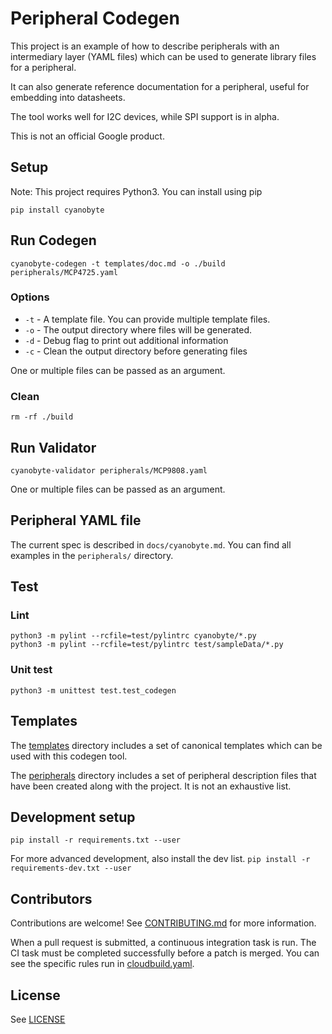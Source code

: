 # Peripheral Codegen
This project is an example of how to describe peripherals with an intermediary layer (YAML files) which can be used to generate library files for a peripheral.

It can also generate reference documentation for a peripheral, useful for embedding into datasheets.

The tool works well for I2C devices, while SPI support is in alpha.

This is not an official Google product.

## Setup
Note: This project requires Python3. You can install using pip

`pip install cyanobyte`

## Run Codegen
`cyanobyte-codegen -t templates/doc.md -o ./build peripherals/MCP4725.yaml`

### Options
* `-t` - A template file. You can provide multiple template files.
* `-o` - The output directory where files will be generated.
* `-d` - Debug flag to print out additional information
* `-c` - Clean the output directory before generating files

One or multiple files can be passed as an argument.

### Clean
`rm -rf ./build`

## Run Validator
`cyanobyte-validator peripherals/MCP9808.yaml`

One or multiple files can be passed as an argument.

## Peripheral YAML file
The current spec is described in `docs/cyanobyte.md`. You can find all examples in the `peripherals/` directory.

## Test
### Lint
`python3 -m pylint --rcfile=test/pylintrc cyanobyte/*.py`  
`python3 -m pylint --rcfile=test/pylintrc test/sampleData/*.py`

### Unit test
`python3 -m unittest test.test_codegen`

## Templates
The [templates](templates) directory includes a set of canonical templates which can be used with this codegen tool.

The [peripherals](peripherals) directory includes a set of peripheral description files that have been created along with
the project. It is not an exhaustive list.

## Development setup
`pip install -r requirements.txt --user`


For more advanced development, also install the dev list.
`pip install -r requirements-dev.txt --user`

## Contributors
Contributions are welcome! See [CONTRIBUTING.md](CONTRIBUTING.md) for more information.

When a pull request is submitted, a continuous integration task is run. The CI task must
be completed successfully before a patch is merged. You can see the specific rules run in
[cloudbuild.yaml](cloudbuild.yaml).

## License
See [LICENSE](LICENSE)
